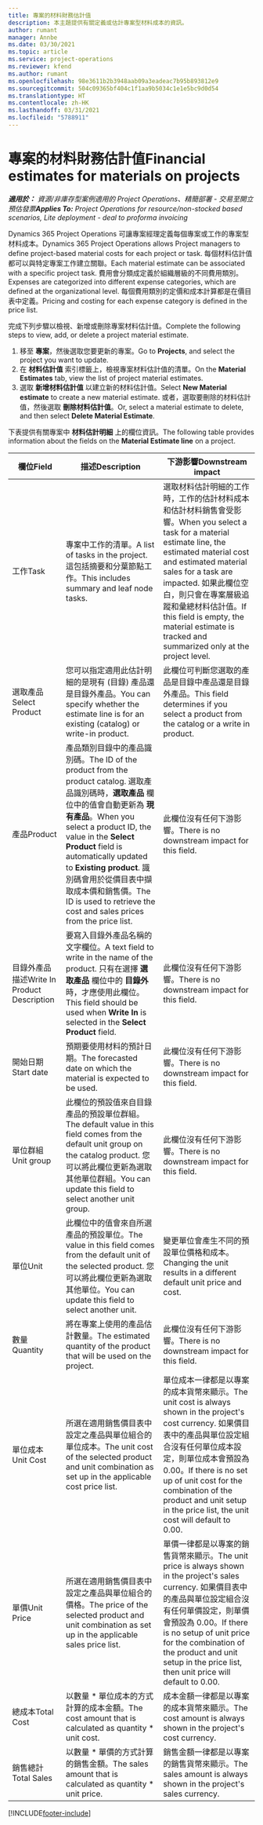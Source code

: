 ```yaml
---
title: 專案的材料財務估計值
description: 本主題提供有關定義或估計專案型材料成本的資訊。
author: rumant
manager: Annbe
ms.date: 03/30/2021
ms.topic: article
ms.service: project-operations
ms.reviewer: kfend
ms.author: rumant
ms.openlocfilehash: 98e3611b2b3948aab09a3eadeac7b95b893812e9
ms.sourcegitcommit: 504c09365bf404c1f1aa9b5034c1e1e5bc9d0d54
ms.translationtype: HT
ms.contentlocale: zh-HK
ms.lasthandoff: 03/31/2021
ms.locfileid: "5788911"
---
```

# <a name="financial-estimates-for-materials-on-projects"></a><span data-ttu-id="33180-103">專案的材料財務估計值</span><span class="sxs-lookup"><span data-stu-id="33180-103">Financial estimates for materials on projects</span></span>

<span data-ttu-id="33180-104">_**適用於：** 資源/非庫存型案例適用的 Project Operations、精簡部署 - 交易至開立預估發票_</span><span class="sxs-lookup"><span data-stu-id="33180-104">_**Applies To:** Project Operations for resource/non-stocked based scenarios, Lite deployment - deal to proforma invoicing_</span></span>

<span data-ttu-id="33180-105">Dynamics 365 Project Operations 可讓專案經理定義每個專案或工作的專案型材料成本。</span><span class="sxs-lookup"><span data-stu-id="33180-105">Dynamics 365 Project Operations allows Project managers to define project-based material costs for each project or task.</span></span> <span data-ttu-id="33180-106">每個材料估計值都可以與特定專案工作建立關聯。</span><span class="sxs-lookup"><span data-stu-id="33180-106">Each material estimate can be associated with a specific project task.</span></span> <span data-ttu-id="33180-107">費用會分類成定義於組織層級的不同費用類別。</span><span class="sxs-lookup"><span data-stu-id="33180-107">Expenses are categorized into different expense categories, which are defined at the organizational level.</span></span> <span data-ttu-id="33180-108">每個費用類別的定價和成本計算都是在價目表中定義。</span><span class="sxs-lookup"><span data-stu-id="33180-108">Pricing and costing for each expense category is defined in the price list.</span></span> 

<span data-ttu-id="33180-109">完成下列步驟以檢視、新增或刪除專案材料估計值。</span><span class="sxs-lookup"><span data-stu-id="33180-109">Complete the following steps to view, add, or delete a project material estimate.</span></span>

1. <span data-ttu-id="33180-110">移至 **專案**，然後選取您要更新的專案。</span><span class="sxs-lookup"><span data-stu-id="33180-110">Go to **Projects**, and select the project you want to update.</span></span>
2. <span data-ttu-id="33180-111">在 **材料估計值** 索引標籤上，檢視專案材料估計值的清單。</span><span class="sxs-lookup"><span data-stu-id="33180-111">On the **Material Estimates** tab, view the list of project material estimates.</span></span>
3. <span data-ttu-id="33180-112">選取 **新增材料估計值** 以建立新的材料估計值。</span><span class="sxs-lookup"><span data-stu-id="33180-112">Select **New Material estimate** to create a new material estimate.</span></span> <span data-ttu-id="33180-113">或者，選取要刪除的材料估計值，然後選取 **刪除材料估計值**。</span><span class="sxs-lookup"><span data-stu-id="33180-113">Or, select a material estimate to delete, and then select **Delete Material Estimate**.</span></span>

<span data-ttu-id="33180-114">下表提供有關專案中 **材料估計明細** 上的欄位資訊。</span><span class="sxs-lookup"><span data-stu-id="33180-114">The following table provides information about the fields on the **Material Estimate line** on a project.</span></span> 

| <span data-ttu-id="33180-115">**欄位**</span><span class="sxs-lookup"><span data-stu-id="33180-115">**Field**</span></span> | <span data-ttu-id="33180-116">**描述**</span><span class="sxs-lookup"><span data-stu-id="33180-116">**Description**</span></span> | <span data-ttu-id="33180-117">**下游影響**</span><span class="sxs-lookup"><span data-stu-id="33180-117">**Downstream impact**</span></span> |
| --- | --- | --- |
| <span data-ttu-id="33180-118">工作​​</span><span class="sxs-lookup"><span data-stu-id="33180-118">Task</span></span> | <span data-ttu-id="33180-119">專案中工作的清單。</span><span class="sxs-lookup"><span data-stu-id="33180-119">A list of tasks in the project.</span></span> <span data-ttu-id="33180-120">這包括摘要和分葉節點工作。</span><span class="sxs-lookup"><span data-stu-id="33180-120">This includes summary and leaf node tasks.</span></span> | <span data-ttu-id="33180-121">選取材料估計明細的工作時，工作的估計材料成本和估計材料銷售會受影響。</span><span class="sxs-lookup"><span data-stu-id="33180-121">When you select a task for a material estimate line, the estimated material cost and estimated material sales for a task are impacted.</span></span> <span data-ttu-id="33180-122">如果此欄位空白，則只會在專案層級追蹤和彙總材料估計值。</span><span class="sxs-lookup"><span data-stu-id="33180-122">If this field is empty, the material estimate is tracked and summarized only at the project level.</span></span> |
| <span data-ttu-id="33180-123">選取產品</span><span class="sxs-lookup"><span data-stu-id="33180-123">Select Product</span></span> |  <span data-ttu-id="33180-124">您可以指定適用此估計明細的是現有 (目錄) 產品還是目錄外產品。</span><span class="sxs-lookup"><span data-stu-id="33180-124">You can specify whether the estimate line is for an existing (catalog) or write-in product.</span></span> | <span data-ttu-id="33180-125">此欄位可判斷您選取的產品是目錄中產品還是目錄外產品。</span><span class="sxs-lookup"><span data-stu-id="33180-125">This field determines if you select a product from the catalog or a write in product.</span></span> |
| <span data-ttu-id="33180-126">產品</span><span class="sxs-lookup"><span data-stu-id="33180-126">Product</span></span> | <span data-ttu-id="33180-127">產品類別目錄中的產品識別碼。</span><span class="sxs-lookup"><span data-stu-id="33180-127">The ID of the product from the product catalog.</span></span> <span data-ttu-id="33180-128">選取產品識別碼時，**選取產品** 欄位中的值會自動更新為 **現有產品**。</span><span class="sxs-lookup"><span data-stu-id="33180-128">When you select a product ID, the value in the **Select Product** field is automatically updated to **Existing product**.</span></span> <span data-ttu-id="33180-129">識別碼會用於從價目表中擷取成本價和銷售價。</span><span class="sxs-lookup"><span data-stu-id="33180-129">The ID is used to retrieve the cost and sales prices from the price list.</span></span> | <span data-ttu-id="33180-130">此欄位沒有任何下游影響。</span><span class="sxs-lookup"><span data-stu-id="33180-130">There is no downstream impact for this field.</span></span> |
| <span data-ttu-id="33180-131">目錄外產品描述</span><span class="sxs-lookup"><span data-stu-id="33180-131">Write In Product Description</span></span> | <span data-ttu-id="33180-132">要寫入目錄外產品名稱的文字欄位。</span><span class="sxs-lookup"><span data-stu-id="33180-132">A text field to write in the name of the product.</span></span> <span data-ttu-id="33180-133">只有在選擇 **選取產品** 欄位中的 **目錄外** 時，才應使用此欄位。</span><span class="sxs-lookup"><span data-stu-id="33180-133">This field should be used when **Write In** is selected in the **Select Product** field.</span></span>| <span data-ttu-id="33180-134">此欄位沒有任何下游影響。</span><span class="sxs-lookup"><span data-stu-id="33180-134">There is no downstream impact for this field.</span></span> |
| <span data-ttu-id="33180-135">開始日期</span><span class="sxs-lookup"><span data-stu-id="33180-135">Start date</span></span> | <span data-ttu-id="33180-136">預期要使用材料的預計日期。</span><span class="sxs-lookup"><span data-stu-id="33180-136">The forecasted date on which the material is expected to be used.</span></span> | <span data-ttu-id="33180-137">此欄位沒有任何下游影響。</span><span class="sxs-lookup"><span data-stu-id="33180-137">There is no downstream impact for this field.</span></span> |
| <span data-ttu-id="33180-138">單位群組</span><span class="sxs-lookup"><span data-stu-id="33180-138">Unit group</span></span> | <span data-ttu-id="33180-139">此欄位的預設值來自目錄產品的預設單位群組。</span><span class="sxs-lookup"><span data-stu-id="33180-139">The default value in this field comes from the default unit group on the catalog product.</span></span> <span data-ttu-id="33180-140">您可以將此欄位更新為選取其他單位群組。</span><span class="sxs-lookup"><span data-stu-id="33180-140">You can update this field to select another unit group.</span></span> | <span data-ttu-id="33180-141">此欄位沒有任何下游影響。</span><span class="sxs-lookup"><span data-stu-id="33180-141">There is no downstream impact for this field.</span></span> |
| <span data-ttu-id="33180-142">單位</span><span class="sxs-lookup"><span data-stu-id="33180-142">Unit</span></span> | <span data-ttu-id="33180-143">此欄位中的值會來自所選產品的預設單位。</span><span class="sxs-lookup"><span data-stu-id="33180-143">The value in this field comes from the default unit of the selected product.</span></span> <span data-ttu-id="33180-144">您可以將此欄位更新為選取其他單位。</span><span class="sxs-lookup"><span data-stu-id="33180-144">You can update this field to select another unit.</span></span> | <span data-ttu-id="33180-145">變更單位會產生不同的預設單位價格和成本。</span><span class="sxs-lookup"><span data-stu-id="33180-145">Changing the unit results in a different default unit price and cost.</span></span> |
| <span data-ttu-id="33180-146">數量</span><span class="sxs-lookup"><span data-stu-id="33180-146">Quantity</span></span> | <span data-ttu-id="33180-147">將在專案上使用的產品估計數量。</span><span class="sxs-lookup"><span data-stu-id="33180-147">The estimated quantity of the product that will be used on the project.</span></span> | <span data-ttu-id="33180-148">此欄位沒有任何下游影響。</span><span class="sxs-lookup"><span data-stu-id="33180-148">There is no downstream impact for this field.</span></span> |
| <span data-ttu-id="33180-149">單位成本</span><span class="sxs-lookup"><span data-stu-id="33180-149">Unit Cost</span></span> | <span data-ttu-id="33180-150">所選在適用銷售價目表中設定之產品與單位組合的單位成本。</span><span class="sxs-lookup"><span data-stu-id="33180-150">The unit cost of the selected product and unit combination as set up in the applicable cost price list.</span></span> | <span data-ttu-id="33180-151">單位成本一律都是以專案的成本貨幣來顯示。</span><span class="sxs-lookup"><span data-stu-id="33180-151">The unit cost is always shown in the project's cost currency.</span></span> <span data-ttu-id="33180-152">如果價目表中的產品與單位設定組合沒有任何單位成本設定，則單位成本會預設為 0.00。</span><span class="sxs-lookup"><span data-stu-id="33180-152">If there is no set up of unit cost for the combination of the product and unit setup in the price list, the unit cost will default to 0.00.</span></span> |
| <span data-ttu-id="33180-153">單價</span><span class="sxs-lookup"><span data-stu-id="33180-153">Unit Price</span></span> | <span data-ttu-id="33180-154">所選在適用銷售價目表中設定之產品與單位組合的價格。</span><span class="sxs-lookup"><span data-stu-id="33180-154">The price of the selected product and unit combination as set up in the applicable sales price list.</span></span> | <span data-ttu-id="33180-155">單價一律都是以專案的銷售貨幣來顯示。</span><span class="sxs-lookup"><span data-stu-id="33180-155">The unit price is always shown in the project's sales currency.</span></span> <span data-ttu-id="33180-156">如果價目表中的產品與單位設定組合沒有任何單價設定，則單價會預設為 0.00。</span><span class="sxs-lookup"><span data-stu-id="33180-156">If there is no setup of unit price  for the combination of the product and unit setup in the price list, then unit price will default to 0.00.</span></span>|
| <span data-ttu-id="33180-157">總成本</span><span class="sxs-lookup"><span data-stu-id="33180-157">Total Cost</span></span> | <span data-ttu-id="33180-158">以數量 \* 單位成本的方式計算的成本金額。</span><span class="sxs-lookup"><span data-stu-id="33180-158">The cost amount that is calculated as quantity \* unit cost.</span></span>| <span data-ttu-id="33180-159">成本金額一律都是以專案的成本貨幣來顯示。</span><span class="sxs-lookup"><span data-stu-id="33180-159">The cost amount is always shown in the project's cost currency.</span></span> |
| <span data-ttu-id="33180-160">銷售總計</span><span class="sxs-lookup"><span data-stu-id="33180-160">Total Sales</span></span> | <span data-ttu-id="33180-161">以數量 \* 單價的方式計算的銷售金額。</span><span class="sxs-lookup"><span data-stu-id="33180-161">The sales amount that is calculated as quantity \* unit price.</span></span> | <span data-ttu-id="33180-162">銷售金額一律都是以專案的銷售貨幣來顯示。</span><span class="sxs-lookup"><span data-stu-id="33180-162">The sales amount is always shown in the project's sales currency.</span></span> |


[!INCLUDE[footer-include](../includes/footer-banner.md)]
